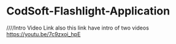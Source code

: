 # CodSoft-Flashlight-Application
////Intro Video Link also this link have intro of two videos https://youtu.be/7c9zxoi_hpE
